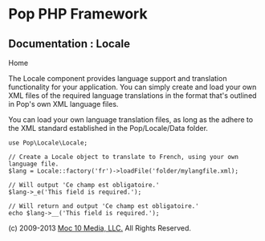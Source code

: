 Pop PHP Framework
=================

Documentation : Locale
----------------------

Home

The Locale component provides language support and translation
functionality for your application. You can simply create and load your
own XML files of the required language translations in the format that's
outlined in Pop's own XML language files.

You can load your own language translation files, as long as the adhere
to the XML standard established in the Pop/Locale/Data folder.

    use Pop\Locale\Locale;

    // Create a Locale object to translate to French, using your own language file.
    $lang = Locale::factory('fr')->loadFile('folder/mylangfile.xml);

    // Will output 'Ce champ est obligatoire.'
    $lang->_e('This field is required.');

    // Will return and output 'Ce champ est obligatoire.'
    echo $lang->__('This field is required.');

\(c) 2009-2013 [Moc 10 Media, LLC.](http://www.moc10media.com) All
Rights Reserved.
